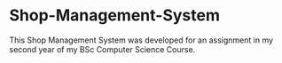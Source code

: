 # Shop-Management-System
This Shop Management System was developed for an assignment in my second year of my BSc Computer Science Course.
